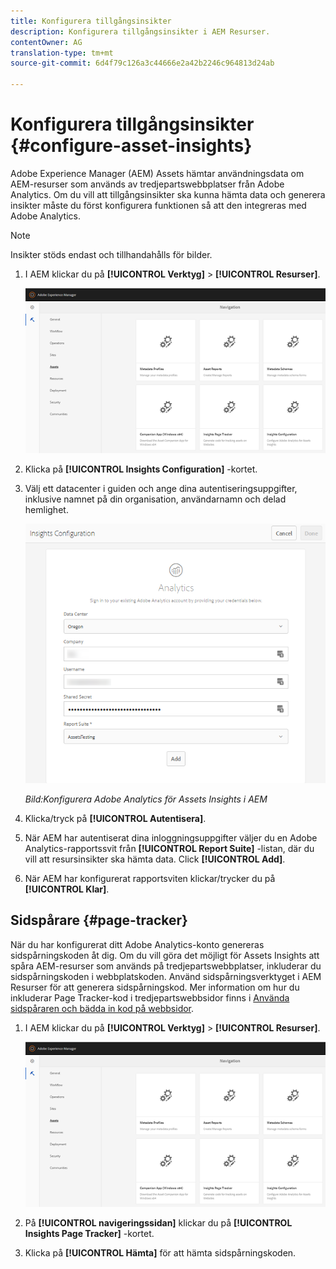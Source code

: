 ```yaml
---
title: Konfigurera tillgångsinsikter
description: Konfigurera tillgångsinsikter i AEM Resurser.
contentOwner: AG
translation-type: tm+mt
source-git-commit: 6d4f79c126a3c44666e2a42b2246c964813d24ab

---
```



# Konfigurera tillgångsinsikter {#configure-asset-insights}

Adobe Experience Manager (AEM) Assets hämtar användningsdata om AEM-resurser som används av tredjepartswebbplatser från Adobe Analytics. Om du vill att tillgångsinsikter ska kunna hämta data och generera insikter måste du först konfigurera funktionen så att den integreras med Adobe Analytics.

>[!NOTE]
>
>Insikter stöds endast och tillhandahålls för bilder.

1. I AEM klickar du på **[!UICONTROL Verktyg]** > **[!UICONTROL Resurser]**.

   ![chlimage_1-72](assets/chlimage_1-210.png)

1. Klicka på **[!UICONTROL Insights Configuration]** -kortet.
1. Välj ett datacenter i guiden och ange dina autentiseringsuppgifter, inklusive namnet på din organisation, användarnamn och delad hemlighet.

   ![Konfigurera Adobe Analytics för Assets Insights i AEM](assets/insights_config2.png)


   *Bild:Konfigurera Adobe Analytics för Assets Insights i AEM*

1. Klicka/tryck på **[!UICONTROL Autentisera]**.
1. När AEM har autentiserat dina inloggningsuppgifter väljer du en Adobe Analytics-rapportssvit från **[!UICONTROL Report Suite]** -listan, där du vill att resursinsikter ska hämta data. Click **[!UICONTROL Add]**.
1. När AEM har konfigurerat rapportsviten klickar/trycker du på **[!UICONTROL Klar]**.

## Sidspårare {#page-tracker}

När du har konfigurerat ditt Adobe Analytics-konto genereras sidspårningskoden åt dig. Om du vill göra det möjligt för Assets Insights att spåra AEM-resurser som används på tredjepartswebbplatser, inkluderar du sidspårningskoden i webbplatskoden. Använd sidspårningsverktyget i AEM Resurser för att generera sidspårningskod. Mer information om hur du inkluderar Page Tracker-kod i tredjepartswebbsidor finns i [Använda sidspåraren och bädda in kod på webbsidor](/help/assets/touch-ui-using-page-tracker.md).

1. I AEM klickar du på **[!UICONTROL Verktyg]** > **[!UICONTROL Resurser]**.

   ![chlimage_1-73](assets/chlimage_1-214.png)

1. På **[!UICONTROL navigeringssidan]** klickar du på **[!UICONTROL Insights Page Tracker]** -kortet.
1. Klicka på **[!UICONTROL Hämta]** för att hämta sidspårningskoden.
